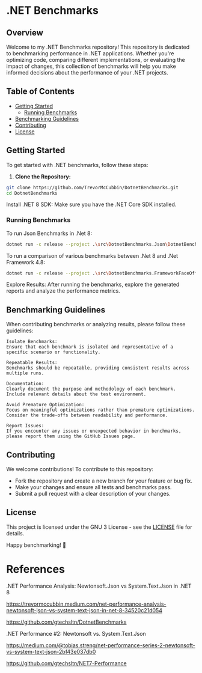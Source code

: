 # .NET Benchmarks

## Overview

Welcome to my .NET Benchmarks repository! This repository is dedicated to benchmarking performance in .NET applications. Whether you're optimizing code, comparing different implementations, or evaluating the impact of changes, this collection of benchmarks will help you make informed decisions about the performance of your .NET projects.

## Table of Contents

- [Getting Started](#getting-started)
  - [Running Benchmarks](#running-benchmarks)
- [Benchmarking Guidelines](#benchmarking-guidelines)
- [Contributing](#contributing)
- [License](#license)

## Getting Started

To get started with .NET benchmarks, follow these steps:

1. **Clone the Repository:**

```bash
git clone https://github.com/TrevorMcCubbin/DotnetBenchmarks.git
cd DotnetBenchmarks
```

Install .NET 8 SDK:
Make sure you have the .NET Core SDK installed.

### Running Benchmarks

To run Json Benchmarks in .Net 8:

```bash
dotnet run -c release --project .\src\DotnetBenchmarks.Json\DotnetBenchmarks.Json.csproj
```

To run a comparison of various benchmarks between .Net 8 and .Net Framework 4.8:

```bash
dotnet run -c release --project .\src\DotnetBenchmarks.FrameworkFaceOff\DotnetBenchmarks.FrameworkFaceOff.csproj --framework net8.0
```

Explore Results:
After running the benchmarks, explore the generated reports and analyze the performance metrics.

## Benchmarking Guidelines

When contributing benchmarks or analyzing results, please follow these guidelines:

    Isolate Benchmarks:
    Ensure that each benchmark is isolated and representative of a specific scenario or functionality.

    Repeatable Results:
    Benchmarks should be repeatable, providing consistent results across multiple runs.

    Documentation:
    Clearly document the purpose and methodology of each benchmark. Include relevant details about the test environment.

    Avoid Premature Optimization:
    Focus on meaningful optimizations rather than premature optimizations. Consider the trade-offs between readability and performance.

    Report Issues:
    If you encounter any issues or unexpected behavior in benchmarks, please report them using the GitHub Issues page.

## Contributing

We welcome contributions! To contribute to this repository:

- Fork the repository and create a new branch for your feature or bug fix.
- Make your changes and ensure all tests and benchmarks pass.
- Submit a pull request with a clear description of your changes.

## License

This project is licensed under the GNU 3 License - see the [LICENSE](LICENSE.txt) file for details.

Happy benchmarking! 🚀

# References

.NET Performance Analysis: Newtonsoft.Json vs System.Text.Json in .NET 8

https://trevormccubbin.medium.com/net-performance-analysis-newtonsoft-json-vs-system-text-json-in-net-8-34520c21d054

https://github.com/gtechsltn/DotnetBenchmarks

.NET Performance #2: Newtonsoft vs. System.Text.Json

https://medium.com/@tobias.streng/net-performance-series-2-newtonsoft-vs-system-text-json-2bf43e037db0

https://github.com/gtechsltn/NET7-Performance
